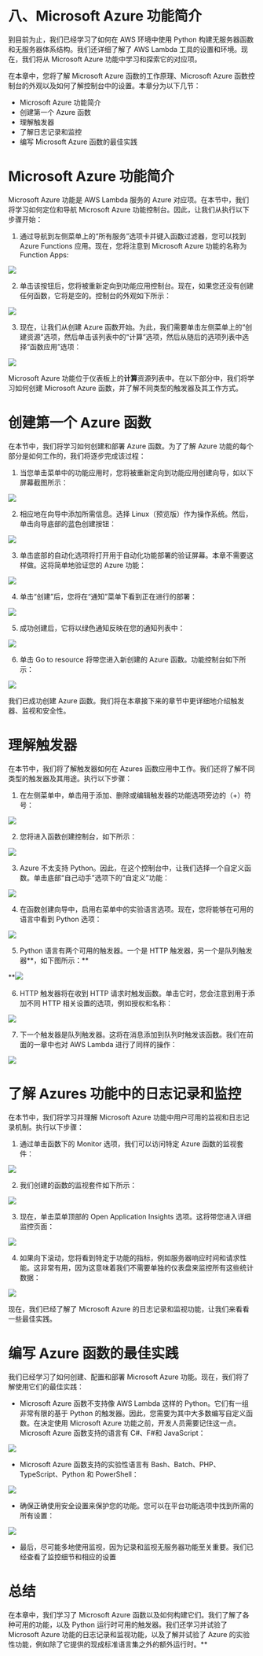 # 八、Microsoft Azure 功能简介

到目前为止，我们已经学习了如何在 AWS 环境中使用 Python 构建无服务器函数和无服务器体系结构。我们还详细了解了 AWS Lambda 工具的设置和环境。现在，我们将从 Microsoft Azure 功能中学习和探索它的对应项。

在本章中，您将了解 Microsoft Azure 函数的工作原理、Microsoft Azure 函数控制台的外观以及如何了解控制台中的设置。本章分为以下几节：

*   Microsoft Azure 功能简介
*   创建第一个 Azure 函数
*   理解触发器
*   了解日志记录和监控
*   编写 Microsoft Azure 函数的最佳实践

# Microsoft Azure 功能简介

Microsoft Azure 功能是 AWS Lambda 服务的 Azure 对应项。在本节中，我们将学习如何定位和导航 Microsoft Azure 功能控制台。因此，让我们从执行以下步骤开始：

1.  通过导航到左侧菜单上的“所有服务”选项卡并键入函数过滤器，您可以找到 Azure Functions 应用。现在，您将注意到 Microsoft Azure 功能的名称为 Function Apps:

![](img/024eb3c7-fccc-499b-909b-1686c042d011.png)

2.  单击该按钮后，您将被重新定向到功能应用控制台。现在，如果您还没有创建任何函数，它将是空的。控制台的外观如下所示：

![](img/f99b9643-401e-4697-b00c-e364285f5b7b.png)

3.  现在，让我们从创建 Azure 函数开始。为此，我们需要单击左侧菜单上的“创建资源”选项，然后单击该列表中的“计算”选项，然后从随后的选项列表中选择“函数应用”选项：

![](img/016eb2f1-aa5d-45f8-a10f-816728d6c56c.png)

Microsoft Azure 功能位于仪表板上的**计算**资源列表中。在以下部分中，我们将学习如何创建 Microsoft Azure 函数，并了解不同类型的触发器及其工作方式。

# 创建第一个 Azure 函数

在本节中，我们将学习如何创建和部署 Azure 函数。为了了解 Azure 功能的每个部分是如何工作的，我们将逐步完成该过程：

1.  当您单击菜单中的功能应用时，您将被重新定向到功能应用创建向导，如以下屏幕截图所示：

![](img/a8b9e92c-4db0-4aae-864a-647385c1b99e.png)

2.  相应地在向导中添加所需信息。选择 Linux（预览版）作为操作系统。然后，单击向导底部的蓝色创建按钮：

![](img/ef0f8be0-9278-4e33-b642-55d248868cdf.png)

3.  单击底部的自动化选项将打开用于自动化功能部署的验证屏幕。本章不需要这样做。这将简单地验证您的 Azure 功能：

![](img/bb8349b8-d04d-477c-b3ab-b4ad154d6d82.png)

4.  单击“创建”后，您将在“通知”菜单下看到正在进行的部署：

![](img/9f169501-1b18-4a1a-980b-1a745ddda737.png)

5.  成功创建后，它将以绿色通知反映在您的通知列表中：

![](img/88794804-d64a-448e-9751-ead6d85dc3ee.png)

6.  单击 Go to resource 将带您进入新创建的 Azure 函数。功能控制台如下所示：

![](img/f629720e-9238-4ffc-a5b0-e46d24b2ccf4.png)

我们已成功创建 Azure 函数。我们将在本章接下来的章节中更详细地介绍触发器、监视和安全性。

# 理解触发器

在本节中，我们将了解触发器如何在 Azures 函数应用中工作。我们还将了解不同类型的触发器及其用途。执行以下步骤：

1.  在左侧菜单中，单击用于添加、删除或编辑触发器的功能选项旁边的（+）符号：

![](img/9dac12f7-901a-4b32-9af5-378901345898.png)

2.  您将进入函数创建控制台，如下所示：

![](img/79967d0d-18e8-47da-84e7-03dc1ba59ba6.png)

3.  Azure 不太支持 Python。因此，在这个控制台中，让我们选择一个自定义函数。单击底部“自己动手”选项下的“自定义”功能：

![](img/14f14139-bed6-4ed0-b1bf-216b9e38d985.png)

4.  在函数创建向导中，启用右菜单中的实验语言选项。现在，您将能够在可用的语言中看到 Python 选项：

![](img/e5f630d7-ba46-477e-9267-5c2a5b603112.png)

5.  Python 语言有两个可用的触发器。一个是 HTTP 触发器，另一个是队列触发器**，如下图所示：**

 **![](img/c47cbde1-accd-4af0-8d24-917bb8f2eb1c.png)

6.  HTTP 触发器将在收到 HTTP 请求时触发函数。单击它时，您会注意到用于添加不同 HTTP 相关设置的选项，例如授权和名称：

![](img/eeb2b99c-509e-4345-8dc5-7458d2efea43.png)

7.  下一个触发器是队列触发器。这将在消息添加到队列时触发该函数。我们在前面的一章中也对 AWS Lambda 进行了同样的操作：

![](img/08ae9d33-259b-4b40-8e90-92066801f03d.png)

# 了解 Azures 功能中的日志记录和监控

在本节中，我们将学习并理解 Microsoft Azure 功能中用户可用的监视和日志记录机制。执行以下步骤：

1.  通过单击函数下的 Monitor 选项，我们可以访问特定 Azure 函数的监视套件：

![](img/005266aa-b166-4bad-8cd9-d86bfb2ff1ba.png)

2.  我们创建的函数的监视套件如下所示：

![](img/7c2ede0a-6906-4060-ba71-dded4e337498.png)

3.  现在，单击菜单顶部的 Open Application Insights 选项。这将带您进入详细监控页面：

![](img/c447d1d8-b10c-48c6-85c8-948f4f39bc97.png)

4.  如果向下滚动，您将看到特定于功能的指标，例如服务器响应时间和请求性能。这非常有用，因为这意味着我们不需要单独的仪表盘来监控所有这些统计数据：

![](img/1394c021-d657-44c7-a04d-de4045b085cc.png)

现在，我们已经了解了 Microsoft Azure 的日志记录和监视功能，让我们来看看一些最佳实践。

# 编写 Azure 函数的最佳实践

我们已经学习了如何创建、配置和部署 Microsoft Azure 功能。现在，我们将了解使用它们的最佳实践：

*   Microsoft Azure 函数不支持像 AWS Lambda 这样的 Python。它们有一组非常有限的基于 Python 的触发器。因此，您需要为其中大多数编写自定义函数。在决定使用 Microsoft Azure 功能之前，开发人员需要记住这一点。Microsoft Azure 函数支持的语言有 C#、F#和 JavaScript：

![](img/7c83b144-9f29-4aae-9d51-51e05aa526da.png)

*   Microsoft Azure 函数支持的实验性语言有 Bash、Batch、PHP、TypeScript、Python 和 PowerShell：

![](img/4c86dcb8-d7e3-405c-b8fc-539eb14fcad2.png)

*   确保正确使用安全设置来保护您的功能。您可以在平台功能选项中找到所需的所有设置：

![](img/a34cb76e-01c0-439c-9671-00a004923d6d.png)

*   最后，尽可能多地使用监视，因为记录和监视无服务器功能至关重要。我们已经查看了监控细节和相应的设置

# 总结

在本章中，我们学习了 Microsoft Azure 函数以及如何构建它们。我们了解了各种可用的功能，以及 Python 运行时可用的触发器。我们还学习并试验了 Microsoft Azure 功能的日志记录和监视功能，以及了解并试验了 Azure 的实验性功能，例如除了它提供的现成标准语言集之外的额外运行时。**